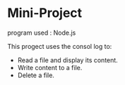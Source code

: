 # Mini-Project
program used : Node.js


This progect uses the consol log to: 
- Read a file and display its content.
- Write content to a file.
- Delete a file.

